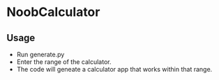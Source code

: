 # NoobCalculator

## Usage
- Run generate.py
- Enter the range of the calculator.
- The code will geneate a calculator app that works within that range.
